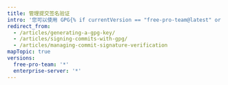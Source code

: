 ```yaml
---
title: 管理提交签名验证
intro: '您可以使用 GPG{% if currentVersion == "free-pro-team@latest" or currentVersion ver_gt "enterprise-server@2.14" %} 或 S/MIME{% endif %} 在本地签名您的工作。 {{ site.data.variables.product.product_name }} 将会验证这些签名，以便其他人知道提交来自可信的来源。{% if currentVersion == "free-pro-team@latest" %} {{ site.data.variables.product.product_name }} 将自动使用 {{ site.data.variables.product.product_name }} web 界面{% endif %}对您的提交签名。'
redirect_from:
  - /articles/generating-a-gpg-key/
  - /articles/signing-commits-with-gpg/
  - /articles/managing-commit-signature-verification
mapTopic: true
versions:
  free-pro-team: '*'
  enterprise-server: '*'
---
```


